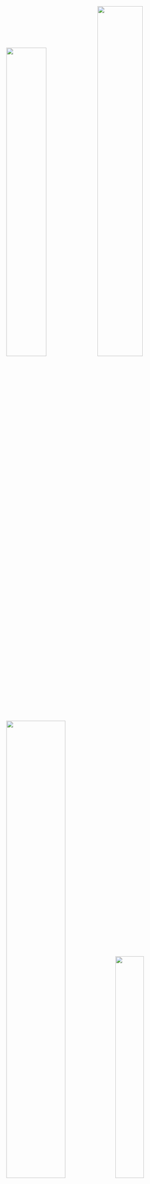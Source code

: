 
  <div id="to-the-top" align="center">
  <a alt="anuraghazra/github-readme-stats" href="https://github.com/anuraghazra/github-readme-stats"><img width="46%" src="stats.svg" /></a>
  &nbsp;
  <a alt="DenverCoder1/github-readme-streak-stats" href="https://github.com/DenverCoder1/github-readme-streak-stats"><img width="49%" src="streak.svg" /></a>
  <a alt="Ashutosh00710/github-readme-activity-graph" href="https://github.com/Ashutosh00710/github-readme-activity-graph"><img width="56%" src="activity.svg" ></a>
  &nbsp;
  <a alt="ryo-ma/github-profile-trophy" href="https://github.com/ryo-ma/github-profile-trophy"><img width="39%" src="trophies.svg" /></a>
  </div>
  <hr />
  

[📃](#--📃) ✨ [Assembly](#--assembly) ✨ [Astro](#--astro) ✨ [C](#--c) ✨ [C++](#--c++) ✨ [CSS](#--css) ✨ [Dockerfile](#--dockerfile) ✨ [Go](#--go) ✨ [HCL](#--hcl) ✨ [HTML](#--html) ✨ [Java](#--java) ✨ [JavaScript](#--javascript) ✨ [Jupyter Notebook](#--jupyter-notebook) ✨ [PHP](#--php) ✨ [Python](#--python) ✨ [SCSS](#--scss) ✨ [Shell](#--shell) ✨ [Solidity](#--solidity) ✨ [Starlark](#--starlark) ✨ [TypeScript](#--typescript) ✨ [Vue](#--vue) ✨ [WebAssembly](#--webassembly)

## [🔝 ✨ 📃](#to-the-top)

 - [2-fly-4-ai/V0-system-prompt](https://github.com/2-fly-4-ai/V0-system-prompt) - undefined - *[ ]* - *last updated on Jan 12, 2025 @ 3:48:17 PM*
 - [FavioVazquez/ds-cheatsheets](https://github.com/FavioVazquez/ds-cheatsheets) - List of Data Science Cheatsheets to rule the world - *[ [cheatsheet](https://github.com/topics/cheatsheet), [datascience](https://github.com/topics/datascience), [jupyter](https://github.com/topics/jupyter), [programming](https://github.com/topics/programming), [python](https://github.com/topics/python), [r](https://github.com/topics/r), [spark](https://github.com/topics/spark) ]* - *last updated on Jan 12, 2025 @ 10:00:01 PM*
 - [algomatic-inc/awesome-ai-agents-guide](https://github.com/algomatic-inc/awesome-ai-agents-guide) - 🤖 A collection of AI agents includes research papers, blogs, and products focused on developing autonomous systems. - *[ [ai-agent](https://github.com/topics/ai-agent), [llm](https://github.com/topics/llm), [llm-agent](https://github.com/topics/llm-agent), [memory](https://github.com/topics/memory), [multi-agent-system](https://github.com/topics/multi-agent-system), [perception](https://github.com/topics/perception), [planning](https://github.com/topics/planning), [reasoning](https://github.com/topics/reasoning), [reflection](https://github.com/topics/reflection) ]* - *last updated on Jan 6, 2025 @ 2:20:08 AM*
 - [trimstray/the-book-of-secret-knowledge](https://github.com/trimstray/the-book-of-secret-knowledge) - A collection of inspiring lists, manuals, cheatsheets, blogs, hacks, one-liners, cli/web tools and more. - *[ [awesome](https://github.com/topics/awesome), [awesome-list](https://github.com/topics/awesome-list), [bsd](https://github.com/topics/bsd), [cheatsheets](https://github.com/topics/cheatsheets), [devops](https://github.com/topics/devops), [guidelines](https://github.com/topics/guidelines), [hacking](https://github.com/topics/hacking), [hacks](https://github.com/topics/hacks), [howtos](https://github.com/topics/howtos), [linux](https://github.com/topics/linux), [lists](https://github.com/topics/lists), [manuals](https://github.com/topics/manuals), [one-liners](https://github.com/topics/one-liners), [pentesters](https://github.com/topics/pentesters), [resources](https://github.com/topics/resources), [search-engines](https://github.com/topics/search-engines), [security](https://github.com/topics/security), [security-researchers](https://github.com/topics/security-researchers), [sysops](https://github.com/topics/sysops) ]* - *last updated on Jan 12, 2025 @ 11:55:06 PM*
 - [TheSpeedX/PROXY-List](https://github.com/TheSpeedX/PROXY-List) - Get PROXY List  that gets updated everyday - *[ [anonymity](https://github.com/topics/anonymity), [anonymous](https://github.com/topics/anonymous), [elite](https://github.com/topics/elite), [free](https://github.com/topics/free), [free-proxy](https://github.com/topics/free-proxy), [hacking](https://github.com/topics/hacking), [http](https://github.com/topics/http), [https-proxy](https://github.com/topics/https-proxy), [proxy](https://github.com/topics/proxy), [proxy-list](https://github.com/topics/proxy-list), [socker](https://github.com/topics/socker), [socks](https://github.com/topics/socks), [socks-proxy](https://github.com/topics/socks-proxy), [socks4-proxy](https://github.com/topics/socks4-proxy), [socks5-proxy](https://github.com/topics/socks5-proxy), [speedx](https://github.com/topics/speedx), [vpn](https://github.com/topics/vpn) ]* - *last updated on Jan 12, 2025 @ 9:11:30 PM*
 - [akr3ch/BugBountyBooks](https://github.com/akr3ch/BugBountyBooks) - A collection of PDF/books about the modern web application security and bug bounty. - *[ [bugbounty](https://github.com/topics/bugbounty), [bugbountybooks](https://github.com/topics/bugbountybooks), [bugbountypdf](https://github.com/topics/bugbountypdf), [bugbountytips](https://github.com/topics/bugbountytips), [cheatsheets](https://github.com/topics/cheatsheets), [hackingbooks](https://github.com/topics/hackingbooks) ]* - *last updated on Jan 12, 2025 @ 6:03:19 PM*
 - [nrwl/workshop-nx-labs](https://github.com/nrwl/workshop-nx-labs) - Lab exercises for the Nx Enterprise workshop(s) - *[ ]* - *last updated on Apr 14, 2024 @ 10:34:21 AM*

## [🔝 ✨ Assembly](#to-the-top)

 - [janroesner/sixty5o2](https://github.com/janroesner/sixty5o2) - Micro Kernel / Bootloader for Ben Eater's 6502 Computer - *[ ]* - *last updated on Jan 9, 2025 @ 7:21:12 AM*

## [🔝 ✨ Astro](#to-the-top)

 - [cameronapak/freedom-stack](https://github.com/cameronapak/freedom-stack) - A full-stack Astro starter kit that feels freeing and is free. Ready for use, and even better when using Cursor's IDE. - *[ [alpinejs](https://github.com/topics/alpinejs), [astro](https://github.com/topics/astro), [astro-db](https://github.com/topics/astro-db), [astrojs](https://github.com/topics/astrojs), [astrojs-boilerplate](https://github.com/topics/astrojs-boilerplate), [astrojs-template](https://github.com/topics/astrojs-template), [full-stack](https://github.com/topics/full-stack), [htmx](https://github.com/topics/htmx), [libsql](https://github.com/topics/libsql), [saas-boilerplate](https://github.com/topics/saas-boilerplate), [saas-starter-kit](https://github.com/topics/saas-starter-kit), [turso](https://github.com/topics/turso) ]* - *last updated on Jan 8, 2025 @ 2:25:59 PM*

## [🔝 ✨ C](#to-the-top)

 - [php/php-src](https://github.com/php/php-src) - The PHP Interpreter - *[ ]* - *last updated on Jan 12, 2025 @ 7:41:51 PM*
 - [Yubico/yubico-piv-tool](https://github.com/Yubico/yubico-piv-tool) - Command line tool for the YubiKey PIV application - *[ [piv](https://github.com/topics/piv), [pkcs11](https://github.com/topics/pkcs11), [yubikey](https://github.com/topics/yubikey) ]* - *last updated on Jan 4, 2025 @ 1:28:01 AM*
 - [therealsaumil/static-arm-bins](https://github.com/therealsaumil/static-arm-bins) - Statically compiled ARM binaries for debugging and runtime analysis - *[ ]* - *last updated on Jan 11, 2025 @ 8:25:57 AM*
 - [qemu/qemu](https://github.com/qemu/qemu) - Official QEMU mirror. Please see https://www.qemu.org/contribute/ for how to submit changes to QEMU. Pull Requests are ignored. Please only use release tarballs from the QEMU website. - *[ [emulation](https://github.com/topics/emulation), [qemu](https://github.com/topics/qemu), [virtualization](https://github.com/topics/virtualization) ]* - *last updated on Jan 12, 2025 @ 6:37:38 PM*
 - [gitter-badger/modbusd](https://github.com/gitter-badger/modbusd) - Modbus master daemon based on libmodbus - *[ ]* - *last updated on Apr 29, 2022 @ 2:47:23 AM*

## [🔝 ✨ C++](#to-the-top)

 - [duckdb/duckdb-wasm](https://github.com/duckdb/duckdb-wasm) - WebAssembly version of DuckDB - *[ [analytics](https://github.com/topics/analytics), [browser](https://github.com/topics/browser), [database](https://github.com/topics/database), [javascript](https://github.com/topics/javascript), [node](https://github.com/topics/node), [olap](https://github.com/topics/olap), [sql](https://github.com/topics/sql), [typescript](https://github.com/topics/typescript), [webassembly](https://github.com/topics/webassembly) ]* - *last updated on Jan 12, 2025 @ 3:08:41 AM*
 - [codeplaysoftware/cuda-to-sycl-nbody](https://github.com/codeplaysoftware/cuda-to-sycl-nbody) - undefined - *[ ]* - *last updated on Jan 2, 2025 @ 11:47:37 AM*
 - [emscripten-core/emscripten](https://github.com/emscripten-core/emscripten) - Emscripten: An LLVM-to-WebAssembly Compiler - *[ [emscripten](https://github.com/topics/emscripten), [hacktoberfest](https://github.com/topics/hacktoberfest), [wasm](https://github.com/topics/wasm), [webassembly](https://github.com/topics/webassembly) ]* - *last updated on Jan 12, 2025 @ 8:05:15 PM*
 - [uxlfoundation/oneapi-construction-kit](https://github.com/uxlfoundation/oneapi-construction-kit) - undefined - *[ ]* - *last updated on Jan 10, 2025 @ 4:48:44 PM*

## [🔝 ✨ CSS](#to-the-top)

 - [mrholek/CoreUI-AngularJS](https://github.com/mrholek/CoreUI-AngularJS) - CoreUI AngularJS is free AngularJS admin template based on Bootstrap 4 - *[ [admin](https://github.com/topics/admin), [admin-dashboard](https://github.com/topics/admin-dashboard), [admin-panel](https://github.com/topics/admin-panel), [angularjs](https://github.com/topics/angularjs), [bootstrap](https://github.com/topics/bootstrap), [bootstrap-4](https://github.com/topics/bootstrap-4), [bootstrap-theme](https://github.com/topics/bootstrap-theme), [bootstrap4](https://github.com/topics/bootstrap4), [dashboard-templates](https://github.com/topics/dashboard-templates), [dashboards](https://github.com/topics/dashboards), [scss](https://github.com/topics/scss) ]* - *last updated on Feb 28, 2024 @ 10:30:33 PM*

## [🔝 ✨ Dockerfile](#to-the-top)

 - [jessfraz/dockerfiles](https://github.com/jessfraz/dockerfiles) - Various Dockerfiles I use on the desktop and on servers. - *[ [bash](https://github.com/topics/bash), [containers](https://github.com/topics/containers), [docker](https://github.com/topics/docker), [dockerfile](https://github.com/topics/dockerfile), [dockerfiles](https://github.com/topics/dockerfiles), [linux](https://github.com/topics/linux), [shell](https://github.com/topics/shell) ]* - *last updated on Jan 9, 2025 @ 4:12:51 AM*

## [🔝 ✨ Go](#to-the-top)

 - [rancher/rke2](https://github.com/rancher/rke2) - undefined - *[ ]* - *last updated on Jan 10, 2025 @ 11:28:54 PM*
 - [hashicorp/terraform](https://github.com/hashicorp/terraform) - Terraform enables you to safely and predictably create, change, and improve infrastructure. It is a source-available tool that codifies APIs into declarative configuration files that can be shared amongst team members, treated as code, edited, reviewed, and versioned. - *[ [cloud](https://github.com/topics/cloud), [cloud-management](https://github.com/topics/cloud-management), [graph](https://github.com/topics/graph), [infrastructure-as-code](https://github.com/topics/infrastructure-as-code), [terraform](https://github.com/topics/terraform) ]* - *last updated on Jan 12, 2025 @ 3:34:43 PM*
 - [GoogleCloudPlatform/terraformer](https://github.com/GoogleCloudPlatform/terraformer) - CLI tool to generate terraform files from existing infrastructure (reverse Terraform). Infrastructure to Code - *[ [aws](https://github.com/topics/aws), [cloud](https://github.com/topics/cloud), [gcp](https://github.com/topics/gcp), [golang](https://github.com/topics/golang), [google-cloud](https://github.com/topics/google-cloud), [hcl](https://github.com/topics/hcl), [infrastructure-as-code](https://github.com/topics/infrastructure-as-code), [kubernetes](https://github.com/topics/kubernetes), [terraform](https://github.com/topics/terraform), [terraform-configurations](https://github.com/topics/terraform-configurations) ]* - *last updated on Jan 11, 2025 @ 2:42:55 PM*
 - [massnetorg/MassNet-miner](https://github.com/massnetorg/MassNet-miner) - MassNet-miner is a Golang implementation of MassNet full-node miner. - *[ ]* - *last updated on Dec 31, 2024 @ 11:45:27 PM*
 - [gopasspw/gopass](https://github.com/gopasspw/gopass) - The slightly more awesome standard unix password manager for teams - *[ [git](https://github.com/topics/git), [go](https://github.com/topics/go), [gpg](https://github.com/topics/gpg), [hacktoberfest](https://github.com/topics/hacktoberfest), [password-manager](https://github.com/topics/password-manager), [security](https://github.com/topics/security) ]* - *last updated on Jan 12, 2025 @ 6:35:00 PM*
 - [ollama/ollama](https://github.com/ollama/ollama) - Get up and running with Llama 3.3, Phi 4, Gemma 2, and other large language models. - *[ [gemma](https://github.com/topics/gemma), [gemma2](https://github.com/topics/gemma2), [go](https://github.com/topics/go), [golang](https://github.com/topics/golang), [llama](https://github.com/topics/llama), [llama2](https://github.com/topics/llama2), [llama3](https://github.com/topics/llama3), [llava](https://github.com/topics/llava), [llm](https://github.com/topics/llm), [llms](https://github.com/topics/llms), [mistral](https://github.com/topics/mistral), [ollama](https://github.com/topics/ollama), [phi3](https://github.com/topics/phi3), [phi4](https://github.com/topics/phi4) ]* - *last updated on Jan 13, 2025 @ 12:03:47 AM*
 - [danielmiessler/fabric](https://github.com/danielmiessler/fabric) - fabric is an open-source framework for augmenting humans using AI. It provides a modular framework for solving specific problems using a crowdsourced set of AI prompts that can be used anywhere. - *[ [ai](https://github.com/topics/ai), [augmentation](https://github.com/topics/augmentation), [flourishing](https://github.com/topics/flourishing), [life](https://github.com/topics/life), [work](https://github.com/topics/work) ]* - *last updated on Jan 12, 2025 @ 11:26:17 PM*

## [🔝 ✨ HCL](#to-the-top)

 - [Azure/terraform](https://github.com/Azure/terraform) - Source code for the Azure Marketplace Terraform development VM package. - *[ ]* - *last updated on Jan 12, 2025 @ 3:10:08 AM*

## [🔝 ✨ HTML](#to-the-top)

 - [sugarchain-project/web-wallet](https://github.com/sugarchain-project/web-wallet) - Simple web wallet - *[ ]* - *last updated on Dec 28, 2024 @ 4:57:43 AM*
 - [MicroBitcoinOrg/microbitcoinorg.github.io](https://github.com/MicroBitcoinOrg/microbitcoinorg.github.io) - Home of MicroBitcoin - *[ ]* - *last updated on Dec 28, 2024 @ 4:24:28 AM*
 - [irthomasthomas/undecidability](https://github.com/irthomasthomas/undecidability) - undefined - *[ ]* - *last updated on Jan 4, 2025 @ 3:49:40 AM*

## [🔝 ✨ Java](#to-the-top)

 - [CellularPrivacy/Android-IMSI-Catcher-Detector](https://github.com/CellularPrivacy/Android-IMSI-Catcher-Detector) - AIMSICD • Fight IMSI-Catcher, StingRay and silent SMS! - *[ [android](https://github.com/topics/android) ]* - *last updated on Jan 12, 2025 @ 6:50:09 PM*

## [🔝 ✨ JavaScript](#to-the-top)

 - [anuraghazra/github-readme-stats](https://github.com/anuraghazra/github-readme-stats) - :zap: Dynamically generated stats for your github readmes - *[ [dynamic](https://github.com/topics/dynamic), [hacktoberfest](https://github.com/topics/hacktoberfest), [profile-readme](https://github.com/topics/profile-readme), [readme-generator](https://github.com/topics/readme-generator), [readme-stats](https://github.com/topics/readme-stats), [serverless](https://github.com/topics/serverless) ]* - *last updated on Jan 12, 2025 @ 11:22:44 PM*
 - [skyfe79/awesome-readme-generator](https://github.com/skyfe79/awesome-readme-generator) - Generate Awesome Readme.md from your Github starred repos ;) - *[ [actions](https://github.com/topics/actions) ]* - *last updated on Jan 9, 2025 @ 6:37:20 PM*
 - [badges/shields](https://github.com/badges/shields) - Concise, consistent, and legible badges in SVG and raster format - *[ [badge](https://github.com/topics/badge), [badge-maker](https://github.com/topics/badge-maker), [github](https://github.com/topics/github), [hacktoberfest](https://github.com/topics/hacktoberfest), [metadata](https://github.com/topics/metadata), [status](https://github.com/topics/status), [svg](https://github.com/topics/svg) ]* - *last updated on Jan 12, 2025 @ 4:16:41 PM*
 - [lowlighter/metrics](https://github.com/lowlighter/metrics) - 📊 An infographics generator with 30+ plugins and 300+ options to display stats about your GitHub account and render them as SVG, Markdown, PDF or JSON! - *[ [automated](https://github.com/topics/automated), [automation](https://github.com/topics/automation), [github](https://github.com/topics/github), [github-action](https://github.com/topics/github-action), [github-api](https://github.com/topics/github-api), [github-metrics](https://github.com/topics/github-metrics), [github-profile](https://github.com/topics/github-profile), [javascript](https://github.com/topics/javascript), [metrics](https://github.com/topics/metrics), [profile](https://github.com/topics/profile), [profile-card](https://github.com/topics/profile-card), [profile-readme](https://github.com/topics/profile-readme), [readme](https://github.com/topics/readme), [readme-generator](https://github.com/topics/readme-generator), [readme-profile](https://github.com/topics/readme-profile), [svg-image](https://github.com/topics/svg-image) ]* - *last updated on Jan 12, 2025 @ 1:52:43 PM*
 - [DustinBrett/daedalOS](https://github.com/DustinBrett/daedalOS) - Desktop environment in the browser - *[ [desktop-environment](https://github.com/topics/desktop-environment), [javascript](https://github.com/topics/javascript), [os](https://github.com/topics/os), [web-desktop](https://github.com/topics/web-desktop) ]* - *last updated on Jan 13, 2025 @ 12:04:01 AM*
 - [OutCast3k/coinbin](https://github.com/OutCast3k/coinbin) - Javascript Bitcoin Wallet. Supports Multisig, Stealth, HD, SegWit, Bech32, Time Locked Addresses, RBF and more! - *[ [bech32](https://github.com/topics/bech32), [bitcoin](https://github.com/topics/bitcoin), [bitcoin-wallet](https://github.com/topics/bitcoin-wallet), [coinbin](https://github.com/topics/coinbin), [doublespend](https://github.com/topics/doublespend), [fee](https://github.com/topics/fee), [hd](https://github.com/topics/hd), [javascript](https://github.com/topics/javascript), [mit](https://github.com/topics/mit), [multisig](https://github.com/topics/multisig), [ntimelock](https://github.com/topics/ntimelock), [offline](https://github.com/topics/offline), [opensource](https://github.com/topics/opensource), [raw](https://github.com/topics/raw), [rbf](https://github.com/topics/rbf), [segwit](https://github.com/topics/segwit), [sign](https://github.com/topics/sign), [transaction](https://github.com/topics/transaction), [wallet](https://github.com/topics/wallet) ]* - *last updated on Dec 31, 2024 @ 7:25:49 PM*
 - [nodejs/node](https://github.com/nodejs/node) - Node.js JavaScript runtime ✨🐢🚀✨ - *[ [javascript](https://github.com/topics/javascript), [js](https://github.com/topics/js), [linux](https://github.com/topics/linux), [macos](https://github.com/topics/macos), [mit](https://github.com/topics/mit), [node](https://github.com/topics/node), [nodejs](https://github.com/topics/nodejs), [runtime](https://github.com/topics/runtime), [windows](https://github.com/topics/windows) ]* - *last updated on Jan 12, 2025 @ 11:36:01 PM*
 - [open-webui/open-webui](https://github.com/open-webui/open-webui) - User-friendly AI Interface (Supports Ollama, OpenAI API, ...) - *[ [ai](https://github.com/topics/ai), [llm](https://github.com/topics/llm), [llm-ui](https://github.com/topics/llm-ui), [llm-webui](https://github.com/topics/llm-webui), [llms](https://github.com/topics/llms), [ollama](https://github.com/topics/ollama), [ollama-webui](https://github.com/topics/ollama-webui), [open-webui](https://github.com/topics/open-webui), [openai](https://github.com/topics/openai), [rag](https://github.com/topics/rag), [self-hosted](https://github.com/topics/self-hosted), [ui](https://github.com/topics/ui), [webui](https://github.com/topics/webui) ]* - *last updated on Jan 13, 2025 @ 12:05:23 AM*
 - [LeCoupa/awesome-cheatsheets](https://github.com/LeCoupa/awesome-cheatsheets) - 👩‍💻👨‍💻 Awesome cheatsheets for popular programming languages, frameworks and development tools. They include everything you should know in one single file. - *[ [backend](https://github.com/topics/backend), [bash](https://github.com/topics/bash), [cheatsheet](https://github.com/topics/cheatsheet), [cheatsheets](https://github.com/topics/cheatsheets), [database](https://github.com/topics/database), [django](https://github.com/topics/django), [docker](https://github.com/topics/docker), [feathersjs](https://github.com/topics/feathersjs), [frontend](https://github.com/topics/frontend), [javascript](https://github.com/topics/javascript), [kubernetes](https://github.com/topics/kubernetes), [language](https://github.com/topics/language), [nodejs](https://github.com/topics/nodejs), [php](https://github.com/topics/php), [programming-language](https://github.com/topics/programming-language), [redis](https://github.com/topics/redis), [sailsjs](https://github.com/topics/sailsjs), [vim](https://github.com/topics/vim), [vuejs](https://github.com/topics/vuejs), [xcode](https://github.com/topics/xcode) ]* - *last updated on Jan 12, 2025 @ 10:12:59 PM*
 - [vercel/next.js](https://github.com/vercel/next.js) - The React Framework - *[ [blog](https://github.com/topics/blog), [browser](https://github.com/topics/browser), [compiler](https://github.com/topics/compiler), [components](https://github.com/topics/components), [hybrid](https://github.com/topics/hybrid), [nextjs](https://github.com/topics/nextjs), [node](https://github.com/topics/node), [react](https://github.com/topics/react), [server-rendering](https://github.com/topics/server-rendering), [ssg](https://github.com/topics/ssg), [static](https://github.com/topics/static), [static-site-generator](https://github.com/topics/static-site-generator), [universal](https://github.com/topics/universal), [vercel](https://github.com/topics/vercel) ]* - *last updated on Jan 13, 2025 @ 12:12:01 AM*
 - [webmachinelearning/webnn-samples](https://github.com/webmachinelearning/webnn-samples) - 🧠✨ Web Neural Network API samples - *[ ]* - *last updated on Jan 9, 2025 @ 8:04:40 AM*
 - [PaulKinlan/idb-vector](https://github.com/PaulKinlan/idb-vector) - A simple vector database built on idb - *[ ]* - *last updated on Jan 8, 2025 @ 12:16:44 PM*
 - [AshMartian/unofficial-sense](https://github.com/AshMartian/unofficial-sense) - NodeJS Unnoficial Sense API integration - *[ ]* - *last updated on Mar 4, 2023 @ 11:55:36 PM*
 - [vercel/ncc](https://github.com/vercel/ncc) - Compile a Node.js project into a single file. Supports TypeScript, binary addons, dynamic requires. - *[ ]* - *last updated on Jan 12, 2025 @ 12:03:28 PM*
 - [alyssaxuu/flowy](https://github.com/alyssaxuu/flowy) - The minimal javascript library to create flowcharts ✨ - *[ [diagrams](https://github.com/topics/diagrams), [drag-and-drop](https://github.com/topics/drag-and-drop), [engine](https://github.com/topics/engine), [flowchart](https://github.com/topics/flowchart), [javascript](https://github.com/topics/javascript), [javascript-library](https://github.com/topics/javascript-library), [marketing](https://github.com/topics/marketing), [marketing-automation](https://github.com/topics/marketing-automation), [minimal](https://github.com/topics/minimal), [zapier](https://github.com/topics/zapier) ]* - *last updated on Jan 12, 2025 @ 10:30:00 PM*
 - [sveltejs/svelte](https://github.com/sveltejs/svelte) - web development for the rest of us - *[ [compiler](https://github.com/topics/compiler), [template](https://github.com/topics/template), [ui](https://github.com/topics/ui) ]* - *last updated on Jan 12, 2025 @ 11:45:39 PM*
 - [khrome83/khrome.dev](https://github.com/khrome83/khrome.dev) - Public Website and Blog - *[ ]* - *last updated on Apr 12, 2024 @ 10:11:11 AM*
 - [SocketCluster/socketcluster](https://github.com/SocketCluster/socketcluster) - Highly scalable realtime pub/sub and RPC framework - *[ [docker](https://github.com/topics/docker), [framework](https://github.com/topics/framework), [javascript](https://github.com/topics/javascript), [kubernetes](https://github.com/topics/kubernetes), [nodejs](https://github.com/topics/nodejs), [pubsub](https://github.com/topics/pubsub), [realtime](https://github.com/topics/realtime), [scalable](https://github.com/topics/scalable), [socketcluster](https://github.com/topics/socketcluster), [websocket](https://github.com/topics/websocket), [websockets](https://github.com/topics/websockets) ]* - *last updated on Jan 12, 2025 @ 2:24:54 PM*
 - [Chabane/generator-mitosis](https://github.com/Chabane/generator-mitosis) - A micro-service infrastructure generator based on Yeoman/Chatbot, Kubernetes/Docker Swarm, Traefik, Ansible, Jenkins, Spark, Hadoop, Kafka, etc. - *[ [ansible](https://github.com/topics/ansible), [chatbot](https://github.com/topics/chatbot), [docker](https://github.com/topics/docker), [elasticsearch](https://github.com/topics/elasticsearch), [golang](https://github.com/topics/golang), [jenkins](https://github.com/topics/jenkins), [kafka](https://github.com/topics/kafka), [kibana](https://github.com/topics/kibana), [kubernetes](https://github.com/topics/kubernetes), [logstash](https://github.com/topics/logstash), [machine-learning](https://github.com/topics/machine-learning), [rust](https://github.com/topics/rust), [sonarqube](https://github.com/topics/sonarqube), [spark](https://github.com/topics/spark), [swarm](https://github.com/topics/swarm), [traefik](https://github.com/topics/traefik), [vagrant](https://github.com/topics/vagrant), [yeoman-generator](https://github.com/topics/yeoman-generator) ]* - *last updated on Aug 15, 2024 @ 7:57:41 PM*
 - [OptimalBits/bull](https://github.com/OptimalBits/bull) - Premium Queue package for handling distributed jobs and messages in NodeJS. - *[ [job](https://github.com/topics/job), [job-queue](https://github.com/topics/job-queue), [message](https://github.com/topics/message), [message-queue](https://github.com/topics/message-queue), [nodejs](https://github.com/topics/nodejs), [priority](https://github.com/topics/priority), [queue](https://github.com/topics/queue), [rate-limiter](https://github.com/topics/rate-limiter), [scheduler](https://github.com/topics/scheduler) ]* - *last updated on Jan 12, 2025 @ 2:51:50 PM*
 - [qiskit-community/qiskit-js](https://github.com/qiskit-community/qiskit-js) - :atom_symbol: Qiskit (Quantum Information Science Kit) for JavaScript - *[ ]* - *last updated on Nov 12, 2024 @ 1:23:47 PM*
 - [stvbll/google-sheets-solaredge](https://github.com/stvbll/google-sheets-solaredge) - Collection of Google Sheets scripts for interacting with SolarEdge API - *[ ]* - *last updated on Jul 3, 2024 @ 9:51:12 AM*
 - [alexanderbazo/SolarBoard](https://github.com/alexanderbazo/SolarBoard) - SolarBoard is a javascript dashboard for SolarEdge systems. - *[ [javascript-dashboard](https://github.com/topics/javascript-dashboard), [photovoltaic](https://github.com/topics/photovoltaic), [solar-energy](https://github.com/topics/solar-energy), [solaredge](https://github.com/topics/solaredge) ]* - *last updated on May 16, 2024 @ 8:38:34 AM*
 - [quarkbyte/owl-fe](https://github.com/quarkbyte/owl-fe) - undefined - *[ ]* - *last updated on Oct 23, 2018 @ 11:49:40 PM*
 - [jovermier/modbusIoT](https://github.com/jovermier/modbusIoT) - undefined - *[ ]* - *last updated on Jun 20, 2024 @ 12:48:58 AM*
 - [nrwl/bazel-cli-build](https://github.com/nrwl/bazel-cli-build) - undefined - *[ ]* - *last updated on Mar 28, 2024 @ 11:26:16 PM*
 - [pongiof/circly](https://github.com/pongiof/circly) - undefined - *[ ]* - *last updated on Feb 6, 2022 @ 3:54:56 PM*

## [🔝 ✨ Jupyter-Notebook](#to-the-top)

 - [bmild/nerf](https://github.com/bmild/nerf) - Code release for NeRF (Neural Radiance Fields) - *[ [nerf](https://github.com/topics/nerf), [neural-radiance-fields](https://github.com/topics/neural-radiance-fields) ]* - *last updated on Jan 12, 2025 @ 3:31:10 PM*

## [🔝 ✨ PHP](#to-the-top)

 - [DenverCoder1/github-readme-streak-stats](https://github.com/DenverCoder1/github-readme-streak-stats) - 🔥 Stay motivated and show off your contribution streak! 🌟 Display your total contributions, current streak, and longest streak on your GitHub profile README - *[ [dynamic](https://github.com/topics/dynamic), [github](https://github.com/topics/github), [github-profile](https://github.com/topics/github-profile), [github-readme-stats](https://github.com/topics/github-readme-stats), [hacktoberfest](https://github.com/topics/hacktoberfest), [php](https://github.com/topics/php), [profile](https://github.com/topics/profile), [profile-readme](https://github.com/topics/profile-readme), [readme](https://github.com/topics/readme), [readme-stats](https://github.com/topics/readme-stats), [stats](https://github.com/topics/stats), [streak](https://github.com/topics/streak) ]* - *last updated on Jan 12, 2025 @ 11:40:53 PM*
 - [composer/composer](https://github.com/composer/composer) - Dependency Manager for PHP - *[ [composer](https://github.com/topics/composer), [dependency-manager](https://github.com/topics/dependency-manager), [hacktoberfest](https://github.com/topics/hacktoberfest), [package-manager](https://github.com/topics/package-manager), [packages](https://github.com/topics/packages), [php](https://github.com/topics/php) ]* - *last updated on Jan 12, 2025 @ 10:50:46 PM*
 - [danielmiessler/SecLists](https://github.com/danielmiessler/SecLists) - SecLists is the security tester's companion. It's a collection of multiple types of lists used during security assessments, collected in one place. List types include usernames, passwords, URLs, sensitive data patterns, fuzzing payloads, web shells, and many more. - *[ ]* - *last updated on Jan 12, 2025 @ 9:21:36 PM*
 - [squizlabs/PHP_CodeSniffer](https://github.com/squizlabs/PHP_CodeSniffer) - PHP_CodeSniffer tokenizes PHP files and detects violations of a defined set of coding standards. - *[ [automation](https://github.com/topics/automation), [cli](https://github.com/topics/cli), [coding-standards](https://github.com/topics/coding-standards), [php](https://github.com/topics/php), [qa](https://github.com/topics/qa), [static-analysis](https://github.com/topics/static-analysis) ]* - *last updated on Jan 12, 2025 @ 3:02:52 PM*
 - [PHPCompatibility/PHPCompatibility](https://github.com/PHPCompatibility/PHPCompatibility) - PHP Compatibility check for PHP_CodeSniffer - *[ [compatibility](https://github.com/topics/compatibility), [compatibility-testing](https://github.com/topics/compatibility-testing), [composer](https://github.com/topics/composer), [custom-ruleset](https://github.com/topics/custom-ruleset), [php](https://github.com/topics/php), [php-codesniffer](https://github.com/topics/php-codesniffer), [php-features](https://github.com/topics/php-features), [php-versions](https://github.com/topics/php-versions), [phpcompatibility](https://github.com/topics/phpcompatibility), [phpcompatibility-standard](https://github.com/topics/phpcompatibility-standard), [phpcs](https://github.com/topics/phpcs), [ruleset](https://github.com/topics/ruleset) ]* - *last updated on Jan 9, 2025 @ 7:05:02 AM*

## [🔝 ✨ Python](#to-the-top)

 - [ml-explore/mlx-examples](https://github.com/ml-explore/mlx-examples) - Examples in the MLX framework - *[ [mlx](https://github.com/topics/mlx) ]* - *last updated on Jan 12, 2025 @ 8:58:13 PM*
 - [Qiskit/qiskit](https://github.com/Qiskit/qiskit) - Qiskit is an open-source SDK for working with quantum computers at the level of extended quantum circuits, operators, and primitives. - *[ [python](https://github.com/topics/python), [qiskit](https://github.com/topics/qiskit), [quantum](https://github.com/topics/quantum), [quantum-circuit](https://github.com/topics/quantum-circuit), [quantum-computing](https://github.com/topics/quantum-computing), [quantum-programming-language](https://github.com/topics/quantum-programming-language), [sdk](https://github.com/topics/sdk) ]* - *last updated on Jan 12, 2025 @ 10:47:54 PM*
 - [ansible/ansible](https://github.com/ansible/ansible) - Ansible is a radically simple IT automation platform that makes your applications and systems easier to deploy and maintain. Automate everything from code deployment to network configuration to cloud management, in a language that approaches plain English, using SSH, with no agents to install on remote systems. https://docs.ansible.com. - *[ [ansible](https://github.com/topics/ansible), [hacktoberfest](https://github.com/topics/hacktoberfest), [python](https://github.com/topics/python) ]* - *last updated on Jan 12, 2025 @ 11:58:34 PM*
 - [chubin/cheat.sh](https://github.com/chubin/cheat.sh) - the only cheat sheet you need - *[ [cheatsheet](https://github.com/topics/cheatsheet), [cli](https://github.com/topics/cli), [command-line](https://github.com/topics/command-line), [curl](https://github.com/topics/curl), [documentation](https://github.com/topics/documentation), [examples](https://github.com/topics/examples), [hacktoberfest2021](https://github.com/topics/hacktoberfest2021), [help](https://github.com/topics/help), [terminal](https://github.com/topics/terminal), [tldr](https://github.com/topics/tldr) ]* - *last updated on Jan 12, 2025 @ 3:14:17 PM*
 - [tinyfish-io/agentql](https://github.com/tinyfish-io/agentql) - AgentQL is an AI-powered query language for web scraping and automation. It uses natural language selectors to find data on any page, including authenticated content. AgentQL queries are self-healing as UI changes and work across similar sites. Users can define structured data output, making AgentQL versatile for developers and data scientists. - *[ [automation](https://github.com/topics/automation), [playwright](https://github.com/topics/playwright), [python](https://github.com/topics/python), [scraping](https://github.com/topics/scraping), [web-scraping](https://github.com/topics/web-scraping), [web-scraping-python](https://github.com/topics/web-scraping-python), [web-scrapping](https://github.com/topics/web-scrapping) ]* - *last updated on Jan 12, 2025 @ 11:11:56 PM*
 - [bks1242/ai-reflection-agent](https://github.com/bks1242/ai-reflection-agent) - undefined - *[ ]* - *last updated on Dec 19, 2024 @ 6:19:59 AM*
 - [botextractai/ai-autogen-multi-agent](https://github.com/botextractai/ai-autogen-multi-agent) - AutoGen multi AI agent blog post writing using reflection - *[ ]* - *last updated on Jan 12, 2025 @ 11:48:53 AM*
 - [unslothai/unsloth](https://github.com/unslothai/unsloth) - Finetune Llama 3.3, Mistral, Phi-4, Qwen 2.5 & Gemma LLMs 2-5x faster with 70% less memory - *[ [fine-tuning](https://github.com/topics/fine-tuning), [finetuning](https://github.com/topics/finetuning), [gemma](https://github.com/topics/gemma), [gemma2](https://github.com/topics/gemma2), [llama](https://github.com/topics/llama), [llama3](https://github.com/topics/llama3), [llm](https://github.com/topics/llm), [llms](https://github.com/topics/llms), [lora](https://github.com/topics/lora), [mistral](https://github.com/topics/mistral), [phi3](https://github.com/topics/phi3), [qlora](https://github.com/topics/qlora), [unsloth](https://github.com/topics/unsloth) ]* - *last updated on Jan 12, 2025 @ 11:42:27 PM*
 - [OWASP/CheatSheetSeries](https://github.com/OWASP/CheatSheetSeries) - The OWASP Cheat Sheet Series was created to provide a concise collection of high value information on specific application security topics. - *[ [application-security](https://github.com/topics/application-security), [appsec](https://github.com/topics/appsec), [best-practices](https://github.com/topics/best-practices), [cheatsheets](https://github.com/topics/cheatsheets), [code](https://github.com/topics/code), [owasp](https://github.com/topics/owasp), [security](https://github.com/topics/security) ]* - *last updated on Jan 12, 2025 @ 10:08:20 PM*
 - [intel-analytics/ipex-llm](https://github.com/intel-analytics/ipex-llm) - Accelerate local LLM inference and finetuning (LLaMA, Mistral, ChatGLM, Qwen, Mixtral, Gemma, Phi, MiniCPM, Qwen-VL, MiniCPM-V, etc.) on Intel XPU (e.g., local PC with iGPU and NPU, discrete GPU such as Arc, Flex and Max); seamlessly integrate with llama.cpp, Ollama, HuggingFace, LangChain, LlamaIndex, vLLM, GraphRAG, DeepSpeed, Axolotl, etc - *[ [gpu](https://github.com/topics/gpu), [llm](https://github.com/topics/llm), [pytorch](https://github.com/topics/pytorch), [transformers](https://github.com/topics/transformers) ]* - *last updated on Jan 12, 2025 @ 4:50:43 PM*
 - [google/mipnerf](https://github.com/google/mipnerf) - undefined - *[ ]* - *last updated on Jan 10, 2025 @ 9:22:55 AM*
 - [google-research/multinerf](https://github.com/google-research/multinerf) - A Code Release for Mip-NeRF 360, Ref-NeRF, and RawNeRF - *[ [nerf](https://github.com/topics/nerf), [neural-radiance-fields](https://github.com/topics/neural-radiance-fields) ]* - *last updated on Jan 10, 2025 @ 2:33:39 PM*
 - [xai-org/grok-1](https://github.com/xai-org/grok-1) - Grok open release - *[ ]* - *last updated on Jan 12, 2025 @ 10:54:38 PM*
 - [huggingface/transformers](https://github.com/huggingface/transformers) - 🤗 Transformers: State-of-the-art Machine Learning for Pytorch, TensorFlow, and JAX. - *[ [bert](https://github.com/topics/bert), [deep-learning](https://github.com/topics/deep-learning), [flax](https://github.com/topics/flax), [hacktoberfest](https://github.com/topics/hacktoberfest), [jax](https://github.com/topics/jax), [language-model](https://github.com/topics/language-model), [language-models](https://github.com/topics/language-models), [machine-learning](https://github.com/topics/machine-learning), [model-hub](https://github.com/topics/model-hub), [natural-language-processing](https://github.com/topics/natural-language-processing), [nlp](https://github.com/topics/nlp), [nlp-library](https://github.com/topics/nlp-library), [pretrained-models](https://github.com/topics/pretrained-models), [python](https://github.com/topics/python), [pytorch](https://github.com/topics/pytorch), [pytorch-transformers](https://github.com/topics/pytorch-transformers), [seq2seq](https://github.com/topics/seq2seq), [speech-recognition](https://github.com/topics/speech-recognition), [tensorflow](https://github.com/topics/tensorflow), [transformer](https://github.com/topics/transformer) ]* - *last updated on Jan 12, 2025 @ 10:25:06 PM*
 - [openfaas/workshop](https://github.com/openfaas/workshop) - Learn Serverless for Kubernetes with OpenFaaS - *[ [docker](https://github.com/topics/docker), [hands-on](https://github.com/topics/hands-on), [labs](https://github.com/topics/labs), [openfaas](https://github.com/topics/openfaas), [serverless](https://github.com/topics/serverless), [workshop](https://github.com/topics/workshop) ]* - *last updated on Jan 6, 2025 @ 3:01:51 AM*
 - [Toxicable/bazel-monorepo-example](https://github.com/Toxicable/bazel-monorepo-example) - undefined - *[ ]* - *last updated on Dec 16, 2021 @ 8:34:14 PM*
 - [nrwl/nx-bazel-example](https://github.com/nrwl/nx-bazel-example) - undefined - *[ ]* - *last updated on Sep 30, 2024 @ 2:02:39 PM*

## [🔝 ✨ SCSS](#to-the-top)

 - [rstacruz/cheatsheets](https://github.com/rstacruz/cheatsheets) - Cheatsheets for web development - devhints.io - *[ ]* - *last updated on Jan 12, 2025 @ 11:24:17 PM*

## [🔝 ✨ Shell](#to-the-top)

 - [docker-library/official-images](https://github.com/docker-library/official-images) - Primary source of truth for the Docker "Official Images" program - *[ ]* - *last updated on Jan 11, 2025 @ 1:08:19 AM*
 - [jessfraz/dotfiles](https://github.com/jessfraz/dotfiles) - My dotfiles. Buyer beware ;) - *[ [bash](https://github.com/topics/bash), [containers](https://github.com/topics/containers), [docker](https://github.com/topics/docker), [dotfiles](https://github.com/topics/dotfiles), [linux](https://github.com/topics/linux), [shell](https://github.com/topics/shell) ]* - *last updated on Jan 10, 2025 @ 10:43:40 AM*
 - [ChristianLempa/dotfiles](https://github.com/ChristianLempa/dotfiles) - This contain my personal config files. Here you'll find configs, customizations, themes, and whatever I need to personalize my Linux and mac OS experience. - *[ [dotfiles](https://github.com/topics/dotfiles), [linux](https://github.com/topics/linux), [macos](https://github.com/topics/macos) ]* - *last updated on Jan 12, 2025 @ 10:34:34 PM*
 - [arismelachroinos/lscript](https://github.com/arismelachroinos/lscript) - The LAZY script will make your life easier, and of course faster. - *[ [antivirus-evasion](https://github.com/topics/antivirus-evasion), [bypass-antivirus](https://github.com/topics/bypass-antivirus), [bypass-av](https://github.com/topics/bypass-av), [eternalblue-doublepulsar-metasploit](https://github.com/topics/eternalblue-doublepulsar-metasploit), [kali-linux](https://github.com/topics/kali-linux), [kali-scripts](https://github.com/topics/kali-scripts), [metasploit-framework](https://github.com/topics/metasploit-framework), [payload](https://github.com/topics/payload), [payload-generator](https://github.com/topics/payload-generator), [penetration-testing](https://github.com/topics/penetration-testing), [pentest-tool](https://github.com/topics/pentest-tool), [pentesting](https://github.com/topics/pentesting), [pixie-dust](https://github.com/topics/pixie-dust), [shell-script](https://github.com/topics/shell-script), [sqlinjection](https://github.com/topics/sqlinjection), [wifi-password](https://github.com/topics/wifi-password), [wifi-testing](https://github.com/topics/wifi-testing), [wifiphisher](https://github.com/topics/wifiphisher), [wpa-cracker](https://github.com/topics/wpa-cracker), [wpa2-handshake](https://github.com/topics/wpa2-handshake) ]* - *last updated on Jan 12, 2025 @ 10:48:12 AM*

## [🔝 ✨ Solidity](#to-the-top)

 - [Cyfrin/foundry-defi-stablecoin-cu](https://github.com/Cyfrin/foundry-defi-stablecoin-cu) - undefined - *[ ]* - *last updated on Jan 6, 2025 @ 5:58:51 PM*

## [🔝 ✨ Starlark](#to-the-top)

 - [GoogleContainerTools/base-images-docker](https://github.com/GoogleContainerTools/base-images-docker) - Base images for Google Docker containers. - *[ ]* - *last updated on Dec 28, 2024 @ 2:55:55 AM*
 - [GoogleContainerTools/distroless](https://github.com/GoogleContainerTools/distroless) - 🥑  Language focused docker images, minus the operating system.   - *[ [bazel](https://github.com/topics/bazel), [docker](https://github.com/topics/docker) ]* - *last updated on Jan 12, 2025 @ 10:00:53 PM*

## [🔝 ✨ TypeScript](#to-the-top)

 - [ankoh/sqlynx](https://github.com/ankoh/sqlynx) - [WIP] Unofficial SQL client for the Hyper database system and Salesforce Data Cloud - *[ [browser](https://github.com/topics/browser), [editor](https://github.com/topics/editor), [javascript](https://github.com/topics/javascript), [node](https://github.com/topics/node), [sql](https://github.com/topics/sql), [wasm](https://github.com/topics/wasm), [web](https://github.com/topics/web) ]* - *last updated on Jan 12, 2025 @ 12:23:40 AM*
 - [graphql/graphiql](https://github.com/graphql/graphiql) - GraphiQL & the GraphQL LSP Reference Ecosystem for building browser & IDE tools. - *[ [codemirror](https://github.com/topics/codemirror), [graphiql](https://github.com/topics/graphiql), [graphql](https://github.com/topics/graphql), [lsp-mode](https://github.com/topics/lsp-mode), [lsp-server](https://github.com/topics/lsp-server), [monaco-editor](https://github.com/topics/monaco-editor), [vscode](https://github.com/topics/vscode) ]* - *last updated on Jan 12, 2025 @ 11:54:47 PM*
 - [Ashutosh00710/github-readme-activity-graph](https://github.com/Ashutosh00710/github-readme-activity-graph) - A dynamically generated activity graph to show your GitHub activities of last 31 days. - *[ [contribution](https://github.com/topics/contribution), [dynamic](https://github.com/topics/dynamic), [github-activity](https://github.com/topics/github-activity), [graph](https://github.com/topics/graph), [hacktoberfest](https://github.com/topics/hacktoberfest), [hacktoberfest2021](https://github.com/topics/hacktoberfest2021), [readme](https://github.com/topics/readme), [statistics](https://github.com/topics/statistics) ]* - *last updated on Jan 11, 2025 @ 4:30:26 AM*
 - [ryo-ma/github-profile-trophy](https://github.com/ryo-ma/github-profile-trophy) - 🏆 Add dynamically generated GitHub Stat Trophies  on your readme - *[ [deno](https://github.com/topics/deno), [github](https://github.com/topics/github), [github-profile](https://github.com/topics/github-profile), [github-profile-readme](https://github.com/topics/github-profile-readme), [github-profile-trophy](https://github.com/topics/github-profile-trophy), [github-readme](https://github.com/topics/github-readme), [github-readme-trophy](https://github.com/topics/github-readme-trophy), [github-trophy](https://github.com/topics/github-trophy), [hacktoberfest](https://github.com/topics/hacktoberfest), [rank](https://github.com/topics/rank), [readme](https://github.com/topics/readme), [typescript](https://github.com/topics/typescript) ]* - *last updated on Jan 12, 2025 @ 2:23:23 PM*
 - [continuedev/continue](https://github.com/continuedev/continue) - ⏩ Continue is the leading open-source AI code assistant. You can connect any models and any context to build custom autocomplete and chat experiences inside VS Code and JetBrains - *[ [ai](https://github.com/topics/ai), [chatgpt](https://github.com/topics/chatgpt), [copilot](https://github.com/topics/copilot), [developer-tools](https://github.com/topics/developer-tools), [intellij](https://github.com/topics/intellij), [jetbrains](https://github.com/topics/jetbrains), [llm](https://github.com/topics/llm), [open-source](https://github.com/topics/open-source), [openai](https://github.com/topics/openai), [pycharm](https://github.com/topics/pycharm), [software-development](https://github.com/topics/software-development), [visual-studio-code](https://github.com/topics/visual-studio-code), [vscode](https://github.com/topics/vscode) ]* - *last updated on Jan 13, 2025 @ 12:09:12 AM*
 - [vercel-labs/vercel-nav-demo](https://github.com/vercel-labs/vercel-nav-demo) - v0 + Shadcn UI version - *[ [nextjs](https://github.com/topics/nextjs), [vercel](https://github.com/topics/vercel) ]* - *last updated on Jan 9, 2025 @ 9:03:13 PM*
 - [DaveSimoes/V0-Clone_Copilotkit-Next.js-OpenAI-GPT4](https://github.com/DaveSimoes/V0-Clone_Copilotkit-Next.js-OpenAI-GPT4) -  :octocat:  This repository is a clone of Vercel's V0 platform. V0 was the initial version of Vercel, launched to provide a simple and fast way to deploy static websites and applications on the web. This project is an attempt to replicate the core functionalities and development experience provided by Vercel's V0 platform. - *[ [clone-app](https://github.com/topics/clone-app), [clone-copilot](https://github.com/topics/clone-copilot), [clone-copilot-nextjs](https://github.com/topics/clone-copilot-nextjs), [co-pilot](https://github.com/topics/co-pilot), [copilot](https://github.com/topics/copilot), [copilotkit](https://github.com/topics/copilotkit), [nextjs](https://github.com/topics/nextjs), [portfolio-project](https://github.com/topics/portfolio-project), [project-portfolio](https://github.com/topics/project-portfolio), [typescript](https://github.com/topics/typescript), [v0](https://github.com/topics/v0), [v0-clone](https://github.com/topics/v0-clone), [vercel](https://github.com/topics/vercel), [vercel-plataform](https://github.com/topics/vercel-plataform) ]* - *last updated on Jan 4, 2025 @ 6:11:41 PM*
 - [actions/github-script](https://github.com/actions/github-script) - Write workflows scripting the GitHub API in JavaScript - *[ [actions](https://github.com/topics/actions), [github-api](https://github.com/topics/github-api), [javascript](https://github.com/topics/javascript) ]* - *last updated on Jan 12, 2025 @ 10:46:28 AM*
 - [aws/aws-sdk-js-v3](https://github.com/aws/aws-sdk-js-v3) - Modularized AWS SDK for JavaScript. - *[ [aws-sdk](https://github.com/topics/aws-sdk), [aws-sdk-js](https://github.com/topics/aws-sdk-js), [dynamodb](https://github.com/topics/dynamodb), [javascript](https://github.com/topics/javascript), [lambda](https://github.com/topics/lambda), [nodejs](https://github.com/topics/nodejs), [s3](https://github.com/topics/s3), [sns](https://github.com/topics/sns), [typescript](https://github.com/topics/typescript) ]* - *last updated on Jan 12, 2025 @ 6:55:05 PM*
 - [ikatyang/emoji-cheat-sheet](https://github.com/ikatyang/emoji-cheat-sheet) - A markdown version emoji cheat sheet - *[ [cheat-sheet](https://github.com/topics/cheat-sheet), [emoji](https://github.com/topics/emoji), [github](https://github.com/topics/github), [markdown](https://github.com/topics/markdown) ]* - *last updated on Jan 12, 2025 @ 6:48:37 PM*
 - [vitejs/vite](https://github.com/vitejs/vite) - Next generation frontend tooling. It's fast! - *[ [build-tool](https://github.com/topics/build-tool), [dev-server](https://github.com/topics/dev-server), [frontend](https://github.com/topics/frontend), [hmr](https://github.com/topics/hmr), [vite](https://github.com/topics/vite) ]* - *last updated on Jan 13, 2025 @ 12:06:40 AM*
 - [actions/starter-workflows](https://github.com/actions/starter-workflows) - Accelerating new GitHub Actions workflows  - *[ [actions](https://github.com/topics/actions) ]* - *last updated on Jan 12, 2025 @ 11:35:13 PM*
 - [sendaifun/solana-agent-kit](https://github.com/sendaifun/solana-agent-kit) - connect any ai agents to solana protocols - *[ [ai](https://github.com/topics/ai), [langchain](https://github.com/topics/langchain), [langchain-js](https://github.com/topics/langchain-js), [solana](https://github.com/topics/solana), [solana-langchain](https://github.com/topics/solana-langchain), [web3js](https://github.com/topics/web3js) ]* - *last updated on Jan 12, 2025 @ 10:42:46 PM*
 - [reown-com/web-examples](https://github.com/reown-com/web-examples) - Wallet and dapp examples implementing WalletConnect v2 - *[ [blockchain](https://github.com/topics/blockchain), [dapp](https://github.com/topics/dapp), [wallet](https://github.com/topics/wallet), [walletconnect](https://github.com/topics/walletconnect), [web3](https://github.com/topics/web3) ]* - *last updated on Jan 9, 2025 @ 9:42:41 PM*
 - [withastro/astro](https://github.com/withastro/astro) - The web framework for content-driven websites. ⭐️ Star to support our work! - *[ [astro](https://github.com/topics/astro), [blog](https://github.com/topics/blog), [browser](https://github.com/topics/browser), [components](https://github.com/topics/components), [hybrid](https://github.com/topics/hybrid), [islands](https://github.com/topics/islands), [node](https://github.com/topics/node), [server](https://github.com/topics/server), [static](https://github.com/topics/static), [static-site-generator](https://github.com/topics/static-site-generator), [universal](https://github.com/topics/universal) ]* - *last updated on Jan 12, 2025 @ 11:45:44 PM*
 - [lit/lit](https://github.com/lit/lit) - Lit is a simple library for building fast, lightweight web components. - *[ [html-templates](https://github.com/topics/html-templates), [lit](https://github.com/topics/lit), [lit-element](https://github.com/topics/lit-element), [lit-html](https://github.com/topics/lit-html) ]* - *last updated on Jan 12, 2025 @ 8:36:08 PM*
 - [shoelace-style/shoelace](https://github.com/shoelace-style/shoelace) - A collection of professionally designed, every day UI components built on Web standards. SHOELACE IS BECOMING WEB AWESOME 👇👇👇 - *[ [css](https://github.com/topics/css), [designsystem](https://github.com/topics/designsystem), [hacktoberfest](https://github.com/topics/hacktoberfest), [html](https://github.com/topics/html), [javascript](https://github.com/topics/javascript), [ui](https://github.com/topics/ui), [ux](https://github.com/topics/ux), [webcomponents](https://github.com/topics/webcomponents) ]* - *last updated on Jan 11, 2025 @ 8:31:31 PM*
 - [blakeblackshear/frigate](https://github.com/blakeblackshear/frigate) - NVR with realtime local object detection for IP cameras - *[ [ai](https://github.com/topics/ai), [camera](https://github.com/topics/camera), [google-coral](https://github.com/topics/google-coral), [home-assistant](https://github.com/topics/home-assistant), [home-automation](https://github.com/topics/home-automation), [homeautomation](https://github.com/topics/homeautomation), [mqtt](https://github.com/topics/mqtt), [nvr](https://github.com/topics/nvr), [object-detection](https://github.com/topics/object-detection), [realtime](https://github.com/topics/realtime), [rtsp](https://github.com/topics/rtsp), [tensorflow](https://github.com/topics/tensorflow) ]* - *last updated on Jan 12, 2025 @ 11:47:29 PM*
 - [angular/components](https://github.com/angular/components) - Component infrastructure and Material Design components for Angular - *[ [angular](https://github.com/topics/angular), [angular-components](https://github.com/topics/angular-components), [material](https://github.com/topics/material), [material-design](https://github.com/topics/material-design) ]* - *last updated on Jan 12, 2025 @ 9:19:51 PM*
 - [NativeScript/NativeScript](https://github.com/NativeScript/NativeScript) - ⚡ Empowering JavaScript with native platform APIs. ✨ Best of all worlds (TypeScript, Swift, Objective C, Kotlin, Java, Dart). Use what you love ❤️ Angular, Capacitor, Ionic, React, Solid, Svelte, Vue with: iOS (UIKit, SwiftUI), Android (View, Jetpack Compose), Dart (Flutter) and you name it compatible. - *[ [android](https://github.com/topics/android), [angular](https://github.com/topics/angular), [capacitor](https://github.com/topics/capacitor), [cross-platform](https://github.com/topics/cross-platform), [flutter](https://github.com/topics/flutter), [hacktoberfest](https://github.com/topics/hacktoberfest), [ios](https://github.com/topics/ios), [java](https://github.com/topics/java), [javascript](https://github.com/topics/javascript), [kotlin](https://github.com/topics/kotlin), [nativescript](https://github.com/topics/nativescript), [objective-c](https://github.com/topics/objective-c), [react](https://github.com/topics/react), [solidjs](https://github.com/topics/solidjs), [svelte](https://github.com/topics/svelte), [swift](https://github.com/topics/swift), [swiftui](https://github.com/topics/swiftui), [typescript](https://github.com/topics/typescript), [visionpro](https://github.com/topics/visionpro), [vue](https://github.com/topics/vue) ]* - *last updated on Jan 12, 2025 @ 11:59:25 PM*
 - [OpenAPITools/openapi-generator-cli](https://github.com/OpenAPITools/openapi-generator-cli) - A node package wrapper for https://github.com/OpenAPITools/openapi-generator - *[ [npm](https://github.com/topics/npm), [openapi](https://github.com/topics/openapi), [openapi-generator](https://github.com/topics/openapi-generator), [openapi2](https://github.com/topics/openapi2), [openapi3](https://github.com/topics/openapi3) ]* - *last updated on Jan 12, 2025 @ 7:29:06 PM*
 - [ollama/ollama-js](https://github.com/ollama/ollama-js) - Ollama JavaScript library - *[ [javascript](https://github.com/topics/javascript), [js](https://github.com/topics/js), [ollama](https://github.com/topics/ollama) ]* - *last updated on Jan 13, 2025 @ 12:09:05 AM*
 - [langchain-ai/langchainjs](https://github.com/langchain-ai/langchainjs) - 🦜🔗 Build context-aware reasoning applications 🦜🔗 - *[ ]* - *last updated on Jan 12, 2025 @ 11:53:11 PM*
 - [webgpu/webgpu-samples](https://github.com/webgpu/webgpu-samples) - WebGPU Samples - *[ ]* - *last updated on Jan 11, 2025 @ 11:22:48 PM*
 - [vercel/examples](https://github.com/vercel/examples) - Enjoy our curated collection of examples and solutions. Use these patterns to build your own robust and scalable applications. - *[ [examples](https://github.com/topics/examples), [nextjs](https://github.com/topics/nextjs), [vercel](https://github.com/topics/vercel) ]* - *last updated on Jan 12, 2025 @ 5:13:30 PM*
 - [pubkey/javascript-vector-database](https://github.com/pubkey/javascript-vector-database) - Local-First Vector Database with RxDB and transformers.js - *[ ]* - *last updated on Dec 19, 2024 @ 1:23:47 AM*
 - [pubkey/rxdb](https://github.com/pubkey/rxdb) - A fast, local first, reactive Database for JavaScript Applications https://rxdb.info/ - *[ [angular](https://github.com/topics/angular), [browser-database](https://github.com/topics/browser-database), [couchdb](https://github.com/topics/couchdb), [crdt](https://github.com/topics/crdt), [database](https://github.com/topics/database), [firebase](https://github.com/topics/firebase), [graphql](https://github.com/topics/graphql), [indexeddb](https://github.com/topics/indexeddb), [ionic](https://github.com/topics/ionic), [local-first](https://github.com/topics/local-first), [localstorage](https://github.com/topics/localstorage), [nodejs](https://github.com/topics/nodejs), [nosql](https://github.com/topics/nosql), [pouchdb](https://github.com/topics/pouchdb), [react-native](https://github.com/topics/react-native), [realtime](https://github.com/topics/realtime), [realtime-database](https://github.com/topics/realtime-database), [rxdb](https://github.com/topics/rxdb), [rxjs](https://github.com/topics/rxjs), [sqlite](https://github.com/topics/sqlite) ]* - *last updated on Jan 12, 2025 @ 6:46:02 PM*
 - [vercel/ai](https://github.com/vercel/ai) - Build AI-powered applications with React, Svelte, Vue, and Solid - *[ [artificial-intelligence](https://github.com/topics/artificial-intelligence), [generative-ai](https://github.com/topics/generative-ai), [generative-ui](https://github.com/topics/generative-ui), [huggingface](https://github.com/topics/huggingface), [javascript](https://github.com/topics/javascript), [language-model](https://github.com/topics/language-model), [llm](https://github.com/topics/llm), [nextjs](https://github.com/topics/nextjs), [openai](https://github.com/topics/openai), [react](https://github.com/topics/react), [solidjs](https://github.com/topics/solidjs), [svelte](https://github.com/topics/svelte), [typescript](https://github.com/topics/typescript), [vercel](https://github.com/topics/vercel), [vue](https://github.com/topics/vue) ]* - *last updated on Jan 13, 2025 @ 12:13:07 AM*
 - [ng-be/app-ng-be-org](https://github.com/ng-be/app-ng-be-org) - The mobile application for NG-BE 2023 - *[ ]* - *last updated on Mar 1, 2023 @ 8:25:06 PM*
 - [Qiskit/qiskit-code-assistant-vscode](https://github.com/Qiskit/qiskit-code-assistant-vscode) - A VSCode extension to use the Qiskit Code Assistant (Beta) - *[ [qiskit](https://github.com/topics/qiskit), [quantum-computing](https://github.com/topics/quantum-computing), [vscode-extension](https://github.com/topics/vscode-extension) ]* - *last updated on Dec 23, 2024 @ 3:44:05 AM*
 - [xlayers/xlayers](https://github.com/xlayers/xlayers) - ✨ Generate code from your design - *[ [design](https://github.com/topics/design), [designers](https://github.com/topics/designers), [developers](https://github.com/topics/developers), [hacktoberfest](https://github.com/topics/hacktoberfest), [productivity](https://github.com/topics/productivity), [sketchapp](https://github.com/topics/sketchapp), [sketches](https://github.com/topics/sketches), [ui](https://github.com/topics/ui), [ux](https://github.com/topics/ux), [xlayers](https://github.com/topics/xlayers) ]* - *last updated on Nov 14, 2024 @ 8:53:07 PM*
 - [angular/angular](https://github.com/angular/angular) - Deliver web apps with confidence 🚀 - *[ [angular](https://github.com/topics/angular), [javascript](https://github.com/topics/javascript), [pwa](https://github.com/topics/pwa), [typescript](https://github.com/topics/typescript), [web](https://github.com/topics/web), [web-framework](https://github.com/topics/web-framework), [web-performance](https://github.com/topics/web-performance) ]* - *last updated on Jan 13, 2025 @ 12:09:36 AM*
 - [angular/angular-bazel-example](https://github.com/angular/angular-bazel-example) - MOVED to the bazel nodejs monorepo  👉 - *[ [angular](https://github.com/topics/angular), [bazel](https://github.com/topics/bazel), [build](https://github.com/topics/build), [typescript](https://github.com/topics/typescript) ]* - *last updated on Nov 6, 2024 @ 6:31:42 PM*
 - [akveo/nebular](https://github.com/akveo/nebular) - :boom: Customizable Angular UI Library based on Eva Design System :new_moon_with_face::sparkles:Dark Mode - *[ [akveo](https://github.com/topics/akveo), [angular](https://github.com/topics/angular), [angular-cli](https://github.com/topics/angular-cli), [angular-components](https://github.com/topics/angular-components), [angular2](https://github.com/topics/angular2), [angular4](https://github.com/topics/angular4), [angular5](https://github.com/topics/angular5), [angular6](https://github.com/topics/angular6), [angular7](https://github.com/topics/angular7), [authentication](https://github.com/topics/authentication), [modular](https://github.com/topics/modular), [multitheme](https://github.com/topics/multitheme), [nebular-modules](https://github.com/topics/nebular-modules), [ngx-admin](https://github.com/topics/ngx-admin), [sass](https://github.com/topics/sass), [theme](https://github.com/topics/theme), [typescript](https://github.com/topics/typescript), [ui](https://github.com/topics/ui), [ui-kit](https://github.com/topics/ui-kit), [webpack](https://github.com/topics/webpack) ]* - *last updated on Jan 12, 2025 @ 7:58:42 PM*

## [🔝 ✨ Vue](#to-the-top)

 - [rpadovani/daintree](https://github.com/rpadovani/daintree) - An open source alternative to the AWS Console! - *[ [aws](https://github.com/topics/aws), [vuejs](https://github.com/topics/vuejs) ]* - *last updated on Oct 29, 2024 @ 2:48:17 PM*

## [🔝 ✨ WebAssembly](#to-the-top)

 - [AssemblyScript/examples](https://github.com/AssemblyScript/examples) - A collection of AssemblyScript examples. - *[ [assemblyscript](https://github.com/topics/assemblyscript), [wasm](https://github.com/topics/wasm), [webassembly](https://github.com/topics/webassembly) ]* - *last updated on Jan 4, 2025 @ 6:28:39 PM*
 - [mdn/webassembly-examples](https://github.com/mdn/webassembly-examples) - Code examples that accompany the MDN WebAssembly documentation — see https://developer.mozilla.org/en-US/docs/WebAssembly.  - *[ [examples](https://github.com/topics/examples), [wasm](https://github.com/topics/wasm), [webassembly](https://github.com/topics/webassembly) ]* - *last updated on Jan 5, 2025 @ 10:59:15 AM*


<br /><sup>made with [❤️](https://github.com/slattman/my-favorite-readme-generator) on *Monday, January 13, 2025 @ 12:13:42 AM Coordinated Universal Time*</sup>